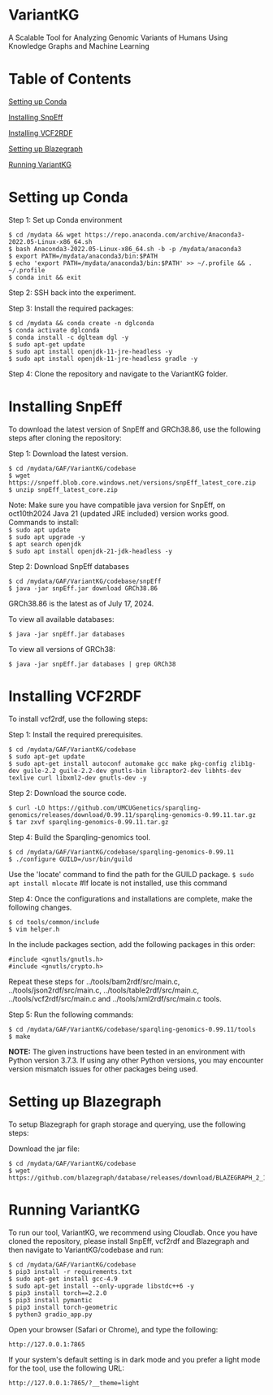 # VariantKG
A Scalable Tool for Analyzing Genomic Variants of Humans Using Knowledge Graphs and Machine Learning

# Table of Contents

[Setting up Conda](#conda-setup)

[Installing SnpEff](#installing-snpeff)

[Installing VCF2RDF](#installing-vcf2rdf)

[Setting up Blazegraph](#installing-blazegraph)

[Running VariantKG](#run-variantKG)

# Setting up Conda

Step 1: Set up Conda environment

    $ cd /mydata && wget https://repo.anaconda.com/archive/Anaconda3-2022.05-Linux-x86_64.sh
    $ bash Anaconda3-2022.05-Linux-x86_64.sh -b -p /mydata/anaconda3
    $ export PATH=/mydata/anaconda3/bin:$PATH
    $ echo 'export PATH=/mydata/anaconda3/bin:$PATH' >> ~/.profile && . ~/.profile
    $ conda init && exit

Step 2: SSH back into the experiment.

Step 3: Install the required packages:

    $ cd /mydata && conda create -n dglconda
    $ conda activate dglconda
    $ conda install -c dglteam dgl -y 
    $ sudo apt-get update
    $ sudo apt install openjdk-11-jre-headless -y
    $ sudo apt install openjdk-11-jre-headless gradle -y

Step 4: Clone the repository and navigate to the VariantKG folder.

# Installing SnpEff
To download the latest version of SnpEff and GRCh38.86, use the following steps after cloning the repository:

Step 1: Download the latest version.

    $ cd /mydata/GAF/VariantKG/codebase
    $ wget https://snpeff.blob.core.windows.net/versions/snpEff_latest_core.zip
    $ unzip snpEff_latest_core.zip
    
Note: Make sure you have compatible java version for SnpEff, on oct10th2024 Java 21 (updated JRE included) version works good.
Commands to install:  
 `$ sudo apt update`  
 `$ sudo apt upgrade -y`  
 `$ apt search openjdk`  
 `$ sudo apt install openjdk-21-jdk-headless -y`  

Step 2: Download SnpEff databases  

    $ cd /mydata/GAF/VariantKG/codebase/snpEff
    $ java -jar snpEff.jar download GRCh38.86

GRCh38.86 is the latest as of July 17, 2024.

To view all available databases: 

    $ java -jar snpEff.jar databases

To view all versions of GRCh38:

    $ java -jar snpEff.jar databases | grep GRCh38

# Installing VCF2RDF

To install vcf2rdf, use the following steps:

Step 1: Install the required prerequisites.

    $ cd /mydata/GAF/VariantKG/codebase
    $ sudo apt-get update
    $ sudo apt-get install autoconf automake gcc make pkg-config zlib1g-dev guile-2.2 guile-2.2-dev gnutls-bin libraptor2-dev libhts-dev texlive curl libxml2-dev gnutls-dev -y

Step 2: Download the source code.

    $ curl -LO https://github.com/UMCUGenetics/sparqling-genomics/releases/download/0.99.11/sparqling-genomics-0.99.11.tar.gz
    $ tar zxvf sparqling-genomics-0.99.11.tar.gz

Step 4: Build the Sparqling-genomics tool.

    $ cd /mydata/GAF/VariantKG/codebase/sparqling-genomics-0.99.11
    $ ./configure GUILD=/usr/bin/guild

Use the 'locate' command to find the path for the GUILD package. 
`$ sudo apt install mlocate` #If locate is not installed, use this command

Step 4: Once the configurations and installations are complete, make the following changes.

    $ cd tools/common/include
    $ vim helper.h

In the include packages section, add the following packages in this order:

    #include <gnutls/gnutls.h>
    #include <gnutls/crypto.h>

Repeat these steps for ../tools/bam2rdf/src/main.c, ../tools/json2rdf/src/main.c, ../tools/table2rdf/src/main.c, ../tools/vcf2rdf/src/main.c and ../tools/xml2rdf/src/main.c tools.

Step 5: Run the following commands:

    $ cd /mydata/GAF/VariantKG/codebase/sparqling-genomics-0.99.11/tools
    $ make

<b>NOTE:</b> The given instructions have been tested in an environment with Python version 3.7.3. If using any other Python versions, you may encounter version mismatch issues for other packages being used.

# Setting up Blazegraph

To setup Blazegraph for graph storage and querying, use the following steps:

Download the jar file:

    $ cd /mydata/GAF/VariantKG/codebase
    $ wget https://github.com/blazegraph/database/releases/download/BLAZEGRAPH_2_1_6_RC/blazegraph.jar

# Running VariantKG

To run our tool, VariantKG, we recommend using Cloudlab. Once you have cloned the repository, please install SnpEff, vcf2rdf and Blazegraph and then navigate to VariantKG/codebase and run:

    $ cd /mydata/GAF/VariantKG/codebase
    $ pip3 install -r requirements.txt
    $ sudo apt-get install gcc-4.9
    $ sudo apt-get install --only-upgrade libstdc++6 -y
    $ pip3 install torch==2.2.0
    $ pip3 install pymantic
    $ pip3 install torch-geometric
    $ python3 gradio_app.py

Open your browser (Safari or Chrome), and type the following:

    http://127.0.0.1:7865

If your system's default setting is in dark mode and you prefer a light mode for the tool, use the following URL:

    http://127.0.0.1:7865/?__theme=light
